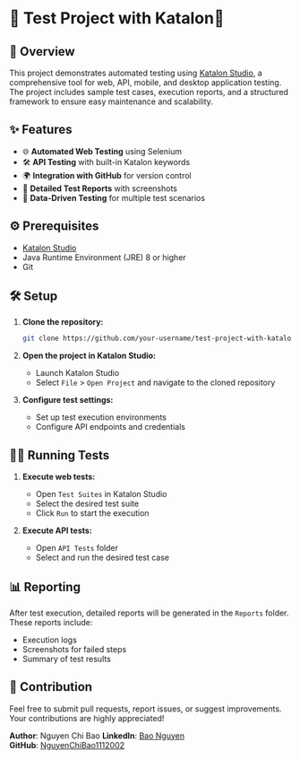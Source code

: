 # 🌟 Test Project with Katalon🌟



## 🚀 Overview

This project demonstrates automated testing using [Katalon Studio](https://www.katalon.com/), a comprehensive tool for web, API, mobile, and desktop application testing. The project includes sample test cases, execution reports, and a structured framework to ensure easy maintenance and scalability.

## ✨ Features

- 🌐 **Automated Web Testing** using Selenium
- 🛠️ **API Testing** with built-in Katalon keywords
- 🌍 **Integration with GitHub** for version control
- 📸 **Detailed Test Reports** with screenshots
- 🧪 **Data-Driven Testing** for multiple test scenarios

## ⚙️ Prerequisites

- [Katalon Studio](https://www.katalon.com/download/)
- Java Runtime Environment (JRE) 8 or higher
- Git

## 🛠️ Setup

1. **Clone the repository:**
    ```sh
    git clone https://github.com/your-username/test-project-with-katalon.git
    ```

2. **Open the project in Katalon Studio:**
    - Launch Katalon Studio
    - Select `File` > `Open Project` and navigate to the cloned repository

3. **Configure test settings:**
    - Set up test execution environments
    - Configure API endpoints and credentials

## 🏃‍♂️ Running Tests

1. **Execute web tests:**
    - Open `Test Suites` in Katalon Studio
    - Select the desired test suite
    - Click `Run` to start the execution

2. **Execute API tests:**
    - Open `API Tests` folder
    - Select and run the desired test case

## 📊 Reporting

After test execution, detailed reports will be generated in the `Reports` folder. These reports include:
- Execution logs
- Screenshots for failed steps
- Summary of test results

## 🤝 Contribution

Feel free to submit pull requests, report issues, or suggest improvements. Your contributions are highly appreciated!

**Author**: Nguyen Chi Bao 
**LinkedIn**: [Bao Nguyen](https://www.linkedin.com/in/bao-nguyen-85356b265)  
**GitHub**: [NguyenChiBao1112002](https://github.com/NguyenChiBao1112002)
